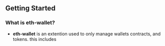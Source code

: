 ## Getting Started

### What is eth-wallet?

- **eth-wallet** is an extention used to only manage wallets contracts, and tokens.
  this includes

